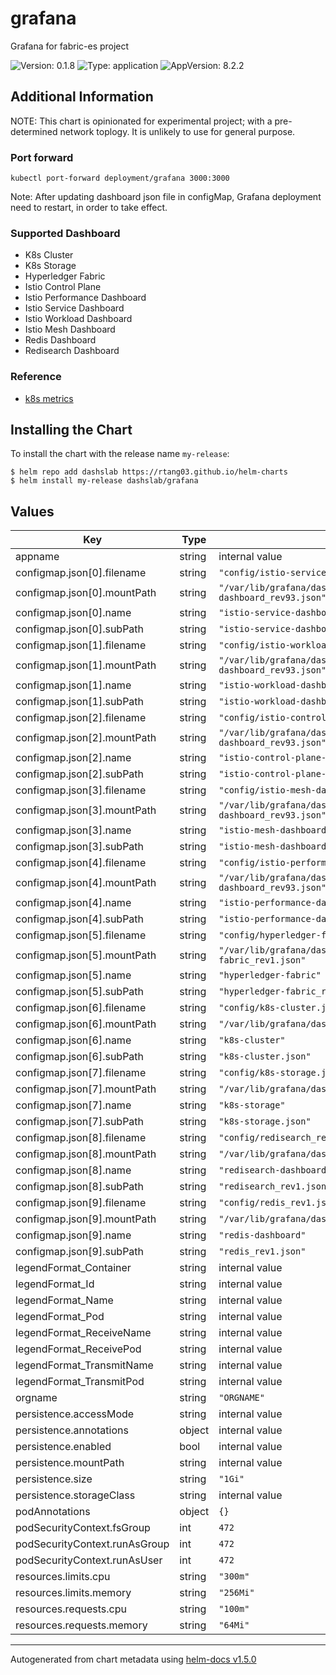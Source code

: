 # grafana

Grafana for fabric-es project

![Version: 0.1.8](https://img.shields.io/badge/Version-0.1.8-informational?style=flat-square) ![Type: application](https://img.shields.io/badge/Type-application-informational?style=flat-square) ![AppVersion: 8.2.2](https://img.shields.io/badge/AppVersion-8.2.2-informational?style=flat-square)

## Additional Information

NOTE: This chart is opinionated for experimental project; with a pre-determined network toplogy. It is unlikely to use for general purpose.

### Port forward

```shell
kubectl port-forward deployment/grafana 3000:3000
```

Note: After updating dashboard json file in configMap, Grafana deployment need to restart, in order to take effect.

### Supported Dashboard
- K8s Cluster
- K8s Storage
- Hyperledger Fabric
- Istio Control Plane
- Istio Performance Dashboard
- Istio Service Dashboard
- Istio Workload Dashboard
- Istio Mesh Dashboard
- Redis Dashboard
- Redisearch Dashboard

### Reference
- [k8s metrics](https://blog.freshtracks.io/a-deep-dive-into-kubernetes-metrics-part-3-container-resource-metrics-361c5ee46e66)

## Installing the Chart

To install the chart with the release name `my-release`:

```console
$ helm repo add dashslab https://rtang03.github.io/helm-charts
$ helm install my-release dashslab/grafana
```

## Values

| Key | Type | Default | Description |
|-----|------|---------|-------------|
| appname | string | internal value | Fixture |
| configmap.json[0].filename | string | `"config/istio-service-dashboard_rev93.json"` |  |
| configmap.json[0].mountPath | string | `"/var/lib/grafana/dashboards/istio/istio-service-dashboard_rev93.json"` |  |
| configmap.json[0].name | string | `"istio-service-dashboard"` |  |
| configmap.json[0].subPath | string | `"istio-service-dashboard_rev93.json"` |  |
| configmap.json[1].filename | string | `"config/istio-workload-dashboard_rev93.json"` |  |
| configmap.json[1].mountPath | string | `"/var/lib/grafana/dashboards/istio/istio-workload-dashboard_rev93.json"` |  |
| configmap.json[1].name | string | `"istio-workload-dashboard"` |  |
| configmap.json[1].subPath | string | `"istio-workload-dashboard_rev93.json"` |  |
| configmap.json[2].filename | string | `"config/istio-control-plane-dashboard_rev93.json"` |  |
| configmap.json[2].mountPath | string | `"/var/lib/grafana/dashboards/istio/istio-control-plane-dashboard_rev93.json"` |  |
| configmap.json[2].name | string | `"istio-control-plane-dashboard"` |  |
| configmap.json[2].subPath | string | `"istio-control-plane-dashboard_rev93.json"` |  |
| configmap.json[3].filename | string | `"config/istio-mesh-dashboard_rev93.json"` |  |
| configmap.json[3].mountPath | string | `"/var/lib/grafana/dashboards/istio/istio-mesh-dashboard_rev93.json"` |  |
| configmap.json[3].name | string | `"istio-mesh-dashboard"` |  |
| configmap.json[3].subPath | string | `"istio-mesh-dashboard_rev93.json"` |  |
| configmap.json[4].filename | string | `"config/istio-performance-dashboard_rev93.json"` |  |
| configmap.json[4].mountPath | string | `"/var/lib/grafana/dashboards/istio/istio-performance-dashboard_rev93.json"` |  |
| configmap.json[4].name | string | `"istio-performance-dashboard"` |  |
| configmap.json[4].subPath | string | `"istio-performance-dashboard_rev93.json"` |  |
| configmap.json[5].filename | string | `"config/hyperledger-fabric_rev1.json"` |  |
| configmap.json[5].mountPath | string | `"/var/lib/grafana/dashboards/hyperledger/hyperledger-fabric_rev1.json"` |  |
| configmap.json[5].name | string | `"hyperledger-fabric"` |  |
| configmap.json[5].subPath | string | `"hyperledger-fabric_rev1.json"` |  |
| configmap.json[6].filename | string | `"config/k8s-cluster.json"` |  |
| configmap.json[6].mountPath | string | `"/var/lib/grafana/dashboards/k8s/k8s-cluster.json"` |  |
| configmap.json[6].name | string | `"k8s-cluster"` |  |
| configmap.json[6].subPath | string | `"k8s-cluster.json"` |  |
| configmap.json[7].filename | string | `"config/k8s-storage.json"` |  |
| configmap.json[7].mountPath | string | `"/var/lib/grafana/dashboards/k8s/k8s-storage.json"` |  |
| configmap.json[7].name | string | `"k8s-storage"` |  |
| configmap.json[7].subPath | string | `"k8s-storage.json"` |  |
| configmap.json[8].filename | string | `"config/redisearch_rev1.json"` |  |
| configmap.json[8].mountPath | string | `"/var/lib/grafana/dashboards/hyperledger/redisearch_rev1.json"` |  |
| configmap.json[8].name | string | `"redisearch-dashboard"` |  |
| configmap.json[8].subPath | string | `"redisearch_rev1.json"` |  |
| configmap.json[9].filename | string | `"config/redis_rev1.json"` |  |
| configmap.json[9].mountPath | string | `"/var/lib/grafana/dashboards/hyperledger/redis_rev1.json"` |  |
| configmap.json[9].name | string | `"redis-dashboard"` |  |
| configmap.json[9].subPath | string | `"redis_rev1.json"` |  |
| legendFormat_Container | string | internal value | Fixture |
| legendFormat_Id | string | internal value | Fixture |
| legendFormat_Name | string | internal value | Fixture |
| legendFormat_Pod | string | internal value | Fixture |
| legendFormat_ReceiveName | string | internal value | Fixture |
| legendFormat_ReceivePod | string | internal value | Fixture |
| legendFormat_TransmitName | string | internal value | Fixture |
| legendFormat_TransmitPod | string | internal value | Fixture |
| orgname | string | `"ORGNAME"` |  |
| persistence.accessMode | string | internal value | Fixture |
| persistence.annotations | object | internal value | Fixture |
| persistence.enabled | bool | internal value | Fixture |
| persistence.mountPath | string | internal value | Fixture |
| persistence.size | string | `"1Gi"` |  |
| persistence.storageClass | string | internal value | Fixture |
| podAnnotations | object | `{}` |  |
| podSecurityContext.fsGroup | int | `472` |  |
| podSecurityContext.runAsGroup | int | `472` |  |
| podSecurityContext.runAsUser | int | `472` |  |
| resources.limits.cpu | string | `"300m"` |  |
| resources.limits.memory | string | `"256Mi"` |  |
| resources.requests.cpu | string | `"100m"` |  |
| resources.requests.memory | string | `"64Mi"` |  |

----------------------------------------------
Autogenerated from chart metadata using [helm-docs v1.5.0](https://github.com/norwoodj/helm-docs/releases/v1.5.0)
